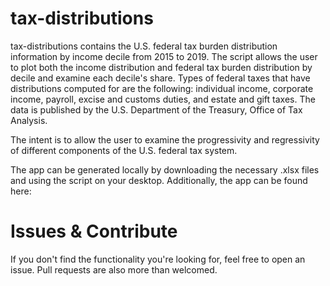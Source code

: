 # tax-distributions
tax-distributions contains the U.S. federal tax burden distribution information by income decile from 2015 to 2019. The script allows the user to plot both the income distribution and federal tax burden distribution by decile and examine each decile's share. Types of federal taxes that have distributions computed for are the following: individual income, corporate income, payroll, excise and customs duties, and estate and gift taxes. The data is published by the U.S. Department of the Treasury, Office of Tax Analysis. 

The intent is to allow the user to examine the progressivity and regressivity of different components of the U.S. federal tax system.

The app can be generated locally by downloading the necessary .xlsx files and using the script on your desktop. Additionally, the app can be found here:


# Issues & Contribute
If you don't find the functionality you're looking for, feel free to open an issue. Pull requests are also more than welcomed. 
